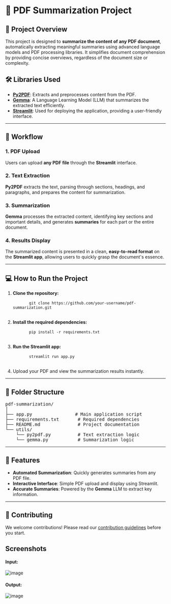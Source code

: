 <h1>📄 PDF Summarization Project</h1>

<h2>📝 Project Overview</h2>
<p>
  This project is designed to <strong>summarize the content of any PDF document</strong>, automatically extracting meaningful summaries using advanced language models and PDF processing libraries. It simplifies document comprehension by providing concise overviews, regardless of the document size or complexity.
</p>

<h2>🛠️ Libraries Used</h2>
<ul>
  <li><a href="https://github.com/your-link"><strong>Py2PDF</strong></a>: Extracts and preprocesses content from the PDF.</li>
  <li><a href="https://github.com/your-link"><strong>Gemma</strong></a>: A Language Learning Model (LLM) that summarizes the extracted text efficiently.</li>
  <li><a href="https://streamlit.io"><strong>Streamlit</strong></a>: Used for deploying the application, providing a user-friendly interface.</li>
</ul>

<hr>

<h2>🔄 Workflow</h2>

<h3>1. PDF Upload</h3>
<p>Users can upload <strong>any PDF file</strong> through the <strong>Streamlit</strong> interface.</p>

<h3>2. Text Extraction</h3>
<p><strong>Py2PDF</strong> extracts the text, parsing through sections, headings, and paragraphs, and prepares the content for summarization.</p>

<h3>3. Summarization</h3>
<p><strong>Gemma</strong> processes the extracted content, identifying key sections and important details, and generates <strong>summaries</strong> for each part or the entire document.</p>

<h3>4. Results Display</h3>
<p>The summarized content is presented in a clean, <strong>easy-to-read format</strong> on the <strong>Streamlit app</strong>, allowing users to quickly grasp the document's essence.</p>

<hr>

<h2>💻 How to Run the Project</h2>

<ol>
  <li><strong>Clone the repository:</strong>
    <pre>
      <code>git clone https://github.com/your-username/pdf-summarization.git</code>
    </pre>
  </li>
  <li><strong>Install the required dependencies:</strong>
    <pre>
      <code>pip install -r requirements.txt</code>
    </pre>
  </li>
  <li><strong>Run the Streamlit app:</strong>
    <pre>
      <code>streamlit run app.py</code>
    </pre>
  </li>
  <li>Upload your PDF and view the summarization results instantly.</li>
</ol>

<hr>

<h2>📂 Folder Structure</h2>

<pre>
pdf-summarization/
│
├── app.py                # Main application script
├── requirements.txt       # Required dependencies
├── README.md              # Project documentation
└── utils/
    └── py2pdf.py          # Text extraction logic
    └── gemma.py           # Summarization logic
</pre>

<hr>

<h2>🎯 Features</h2>
<ul>
  <li><strong>Automated Summarization</strong>: Quickly generates summaries from any PDF file.</li>
  <li><strong>Interactive Interface</strong>: Simple PDF upload and display using Streamlit.</li>
  <li><strong>Accurate Summaries</strong>: Powered by the <strong>Gemma</strong> LLM to extract key information.</li>
</ul>

<hr>

<h2>🤝 Contributing</h2>
<p>We welcome contributions! Please read our <a href="https://github.com/your-link/contributing.md">contribution guidelines</a> before you start.</p>

<h2>Screenshots</h2>
<h4>Input:</h4>

![image](https://github.com/user-attachments/assets/9374ec0d-d79b-456b-bb1d-627a296e422c)

<h4>Output:</h4>

![image](https://github.com/user-attachments/assets/dc046346-c15c-4b35-a2ee-58f9fc6320bd)
